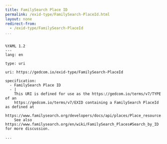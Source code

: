 ```yaml
---
title: FamilySearch Place ID
permalink: /exid-type/FamilySearch-PlaceId.html
layout: none
redirect-from:
  - /exid-type/FamilySearch-PlaceId
...
```


```

%YAML 1.2
---
lang: en

type: uri

uri: https://gedcom.io/exid-type/FamilySearch-PlaceId

specification:
  - FamilySearch Place ID
  - |
    This URI is defined for use as the https://gedcom.io/terms/v7/TYPE of an
    https://gedcom.io/terms/v7/EXID containing a FamilySearch PlaceId as defined at
    https://www.familysearch.org/developers/docs/api/places/Place_resource.
    See also https://www.familysearch.org/en/wiki/FamilySearch_Places#Search_by_ID for more discussion.

...

```

